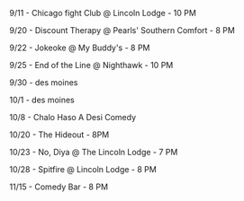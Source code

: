 9/11 - Chicago fight Club @ Lincoln Lodge - 10 PM

9/20 - Discount Therapy @ Pearls' Southern Comfort - 8 PM

9/22 - Jokeoke @ My Buddy's - 8 PM

9/25 - End of the Line @ Nighthawk - 10 PM

9/30 - des moines

10/1 - des moines

10/8 - Chalo Haso A Desi Comedy

10/20 - The Hideout - 8PM

10/23 - No, Diya @ The Lincoln Lodge - 7 PM

10/28 - Spitfire @ Lincoln Lodge - 8 PM

11/15 - Comedy Bar - 8 PM
